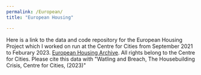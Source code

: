 ```yaml
---
permalink: /European/
title: "European Housing"

---
```


Here is a link to the data and code repository for the European Housing Project which I worked on run at the Centre for Cities
from September 2021 to Feburary 2023. [European Housing Archive](https://github.com/SamuelWatling/European-Housing-Archive). 
All rights belong to the Centre for Cities. Please cite this data with "Watling and Breach, The Housebuilding Crisis, Centre for Cities, (2023)"


